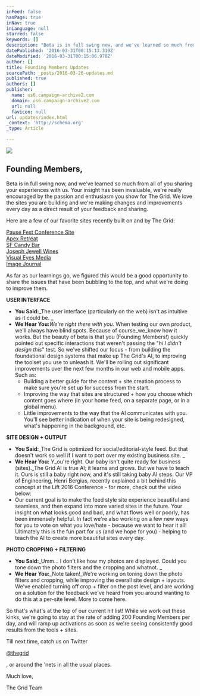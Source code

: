 ```yaml
---
inFeed: false
hasPage: true
inNav: true
inLanguage: null
starred: false
keywords: []
description: "Beta is in full swing now, and we've learned so much from all of you sharing your experiences with us. Your insight has been invaluable, we’re really encouraged by the passion and enthusiasm you show for The Grid. We love the sites you are building and we're making changes and improvements every day as a direct result of your feedback and sharing."
datePublished: '2016-03-31T00:15:13.319Z'
dateModified: '2016-03-31T00:15:06.978Z'
author: []
title: Founding Members Updates
sourcePath: _posts/2016-03-26-updates.md
published: true
authors: []
publisher:
  name: us6.campaign-archive2.com
  domain: us6.campaign-archive2.com
  url: null
  favicon: null
url: updates/index.html
_context: 'http://schema.org'
_type: Article

---
```

![](https://s3-us-west-2.amazonaws.com/the-grid-img/p/cbe7557f0b45f2c4e3a95bcbd8f594d18a7d1fd7.png)

## Founding Members,

Beta is in full swing now, and we've learned so much from all of you sharing your experiences with us. Your insight has been invaluable, we're really encouraged by the passion and enthusiasm you show for The Grid. We love the sites you are building and we're making changes and improvements every day as a direct result of your feedback and sharing.

Here are a few of our favorite sites recently built on and by The Grid: 

[Pause Fest Conference Site][0]  
[Apex Retreat][1]  
[SF Candy Bar][2]  
[Joseph Jewell Wines][3]  
[Visual Eyes Media][4]  
[Image Journal][5]

As far as our learnings go, we figured this would be a good opportunity to share the issues that have been bubbling to the top, and what we're doing to improve them.

**USER INTERFACE**

* **You Said:**_The user interface (particularly on the web) isn't as intuitive as it could be. _
* **We Hear You:**_We're right there with you._ When testing our own product, we'll always have blind spots. Because of course_we_know how it works. But the beauty of beta is that you (Founding Members!) quickly pointed out specific interactions that weren't passing the "_hi I didn't design this_" test. So we've shifted our focus - from building the foundational design systems that make up The Grid's AI, to improving the toolset you use to unleash it. We'll be rolling out significant improvements over the next few months in our web and mobile apps. Such as:  
  * Building a better guide for the content + site creation process to make sure you're set up for success from the start. 
  * Improving the way that sites are structured + how you choose which content goes where (in your home feed, on a separate page, or in a global menu).
  * Little improvements to the way that the AI communicates with you. You'll see better indication of when your site is being redesigned, what's happening in the background, etc. 

**SITE DESIGN + OUTPUT**

* **You Said:**_The Grid is optimized for social/editorial-style feed. But that doesn't work so well if I want to port over my existing business site. _
* **We Hear You:** Y_ou're right.  Our baby isn't quite ready for business (sites)._The Grid AI is true AI; it learns and grows. But we have to teach it. Ours is still a baby right now, and it's still taking baby AI steps. Our VP of Engineering, Henri Bergius, recently explained a bit behind this concept at the Lift 2016 Conference - for more, check out the video below:
* Our current goal is to make the feed style site experience beautiful and seamless, and then expand into more varied sites in the future. Your insight on what looks good and bad, and what flows well or poorly, has been immensely helpful. In fact we're also working on a few new ways for you to vote on what you love/hate - because we want to hear it all! Ultimately this is the fun part for us (and we hope for you) - helping to teach the AI to create more beautiful sites every day.

**PHOTO CROPPING + FILTERING**

* **You Said:**_Umm... I don't like how my photos are displayed. Could you tone down the photo filters and the cropping and whatnot. _
* **We Hear You:**_Note taken!_We're working on toning down the photo filters and cropping, while improving the overall site design + layouts. We've enabled turning off crop + filter on the post level, and are working on a solution for the feedback we've heard from you around wanting to do this at a per-site level. More to come here.

So that's what's at the top of our current hit list! While we work out these kinks, we're going to stay at the rate of adding 200 Founding Members per day, and will ramp up activations as soon as we're seeing consistently good results from the tools + sites.

Till next time, catch us on Twitter 

[@thegrid][6]

, or around the 'nets in all the usual places.

Much love,

The Grid Team

[0]: http://pausefest.today/
[1]: http://apex.vision/
[2]: https://thegrid.ai/sfcandybar/
[3]: http://thegrid.ai/jjwines/
[4]: http://thegrid.ai/visualeyesmedia
[5]: http://thegrid.ai/imagejournal/
[6]: https://twitter.com/thegrid